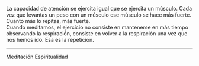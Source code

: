 La capacidad de atención se ejercita igual que se ejercita un músculo. Cada vez que levantas un peso con un músculo ese músculo se hace más fuerte. Cuanto más lo repitas, más fuerte.  
Cuando meditamos, el ejercicio no consiste en mantenerse en más tiempo observando la respiración, consiste en volver a la respiración  una vez que nos hemos ido. Esa es la repetición.

---
Meditación Espiritualidad